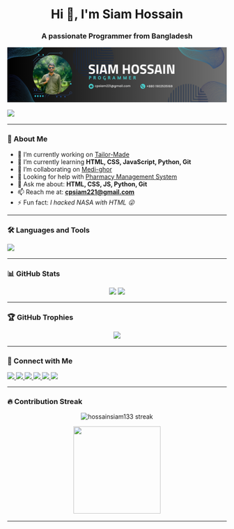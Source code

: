 <h1 align="center">Hi 👋, I'm Siam Hossain</h1>
<h3 align="center">A passionate Programmer from Bangladesh</h3>

<div align="center">
  <img src="./Github-Banner.png "/>
</div>
<p align="left">
  <img src="https://komarev.com/ghpvc/?username=hossainsiam133&label=Profile%20views&color=0e75b6&style=flat" />
</p>

---

### 🚀 About Me

- 🔭 I’m currently working on [Tailor-Made](https://github.com/hossainsiam133/Tailor-Made)  
- 🌱 I’m currently learning **HTML, CSS, JavaScript, Python, Git**  
- 👯 I’m collaborating on [Medi-ghor](https://github.com/asifmanowar9/Medi-ghor)  
- 🤝 Looking for help with [Pharmacy Management System](https://github.com/asifmanowar9/Pharmacy_Management_System-java-projects)  
- 💬 Ask me about: **HTML, CSS, JS, Python, Git**  
- 📫 Reach me at: **cpsiam221@gmail.com**  
- ⚡ Fun fact: *I hacked NASA with HTML 😜*

---

### 🛠️ Languages and Tools

<p align="left">
  <img src="https://skillicons.dev/icons?i=cpp,python,html,css,js,bootstrap,git,java,php,mysql,django,linux,aws,docker,figma,laravel,postgres,arduino" />
</p>

---

### 📊 GitHub Stats

<div align="center">
  <img src="https://github-readme-stats.vercel.app/api?username=hossainsiam133&show_icons=true&theme=dracula" height="150" />
  <img src="https://github-readme-stats.vercel.app/api/top-langs/?username=hossainsiam133&layout=compact&theme=dracula" height="150" />
</div>

---

### 🏆 GitHub Trophies

<p align="center">
  <img src="https://github-profile-trophy.vercel.app/?username=hossainsiam133&theme=dracula&row=1&margin-w=8&margin-h=8" />
</p>

---

### 🔗 Connect with Me

<p align="left">
  <a href="https://www.linkedin.com/in/siam-hossain-33305a25b/" target="_blank">
    <img src="https://img.shields.io/static/v1?message=LinkedIn&logo=linkedin&label=&color=0077B5&logoColor=white&labelColor=&style=for-the-badge" height="30"/>
  </a>
  <a href="https://www.facebook.com/mdevrahim.fakir.1/" target="_blank">
    <img src="https://img.shields.io/static/v1?message=Facebook&logo=facebook&label=&color=1877F2&logoColor=white&labelColor=&style=for-the-badge" height="30"/>
  </a>
  <a href="https://www.instagram.com/hossainsiam84/" target="_blank">
    <img src="https://img.shields.io/static/v1?message=Instagram&logo=instagram&label=&color=E4405F&logoColor=white&labelColor=&style=for-the-badge" height="30"/>
  </a>
  <a href="https://codeforces.com/profile/siam84" target="_blank">
    <img src="https://img.shields.io/static/v1?message=Codeforces&logo=codeforces&label=&color=1F8ACB&logoColor=white&labelColor=&style=for-the-badge" height="30"/>
  </a>
  <a href="https://www.codechef.com/users/fakirsiam161" target="_blank">
    <img src="https://img.shields.io/static/v1?message=CodeChef&logo=codechef&label=&color=5B4638&logoColor=white&labelColor=&style=for-the-badge" height="30"/>
  </a>
  <a href="https://leetcode.com/u/vf5gtx6iwf/" target="_blank">
    <img src="https://img.shields.io/static/v1?message=LeetCode&logo=leetcode&label=&color=FFA116&logoColor=white&labelColor=&style=for-the-badge" height="30"/>
  </a>
</p>

---

### 🔥 Contribution Streak

<p align="center">
  <img src="https://streak-stats.demolab.com/?user=hossainsiam133&theme=dracula&hide_border=false" alt="hossainsiam133 streak" />
</p>

<div align="center">
  <img src="https://media.giphy.com/media/M9gbBd9nbDrOTu1Mqx/giphy.gif" height="200" width="200" />
</div>

---
